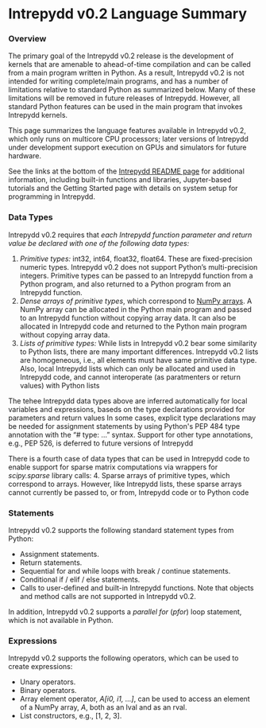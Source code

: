 # Intrepydd v0.2 Language Summary 


### Overview

The primary goal of the Intrepydd v0.2
release is the development of kernels that  are amenable to
ahead-of-time compilation and can be called from a main
program written in Python.  As a result, Intrepydd v0.2 is not intended for
writing complete/main programs, and has a number
of limitations relative to standard Python as summarized below.  Many of
these limitations will be removed in future releases of Intrepydd.
However, all standard Python features can be used in the main program
that invokes Intrepydd kernels.

This page summarizes the language features  available in
Intrepydd v0.2, which only runs on
multicore CPU processors; later versions of Intrepydd under
development support execution on GPUs and simulators for future
hardware.

See the links at the bottom of the [Intrepydd README page](README.md) for
additional information, including built-in functions and libraries,
Jupyter-based tutorials and the Getting Started page with details on system setup for programming in Intrepydd.


### Data Types

Intrepydd v0.2 requires that _each Intrepydd function parameter and
return value be declared with one of the following data types:_
1. _Primitive types:_ int32, int64, float32, float64.  These are
   fixed-precision numeric types.  Intrepydd v0.2 does not support
   Python’s multi-precision integers.  Primitive types can be passed
   to an Intrepydd function from a Python program, and also returned
   to a Python program from an Intrepydd function.
2. _Dense arrays of primitive types_, which correspond to [NumPy arrays](https://www.numpy.org/devdocs/user/basics.creation.html).  A NumPy array can be allocated in
  the Python main program and passed to an Intrepydd function without
  copying array data.  It can also be allocated in Intrepydd code and
  returned to the Python main program without
  copying array data.
3. _Lists of primitive types:_  While lists in Intrepydd v0.2 bear
     some similarity to Python lists, there are many important
     differences.  Intrepydd v0.2 lists are homogeneous, i.e., all elements must
	 have same primitive data type.  Also, local Intrepydd lists which can only be allocated and used
in Intrepydd code, and cannot
interoperate (as paratmenters or return values) with Python lists


The tehee Intrepydd data types above are inferred automatically for
local variables and expressions, baseds on the type declarations
provided for parameters and
return values   In some cases,
explicit type declarations may be needed for assignment statements by
using Python's PEP 484 type annotation with the “# type: …” syntax.
Support for other type annotations, e.g., PEP 526, is deferred to
future versions of Intrepydd
	 

There is a fourth case of data types that can be  used in Intrepydd code to enable 
support for sparse matrix computations via wrappers for _scipy.sparse_
library calls:
4. Sparse arrays of primitive types, which correspond to 
  arrays.
However, like Intrepydd lists, these sparse arrays cannot currently be passed to, or from, Intrepydd
  code or to Python code



### Statements

Intrepydd v0.2 supports the following standard statement types from Python:
- Assignment statements.
- Return statements.
- Sequential for and while loops with break / continue statements.
- Conditional if / elif / else statements.
- Calls to user-defined and built-in
Intrepydd functions.  Note that objects and method calls are not supported in Intrepydd v0.2.

In addition, Intrepydd v0.2 supports a _parallel for_ (_pfor_) loop
statement, which is not available in Python.

### Expressions

Intrepydd v0.2 supports the following operators, which can be used to
create expressions:
- Unary operators.
- Binary operators.
- Array element operator, _A[i0, i1, ...]_, can be used to access an
   element of a NumPy array, _A_, both as an lval and as an rval.
- List constructors, e.g., [1, 2, 3].

<!---
### Optimization levels

To enable experimentation with different optimization levels, Intrepydd
v0.2 supports three optimization levels:
- Level 0 (pyddc -O0): At this level, the Intrepydd compiler generates pure
  Python code to facilitate debugging, since the combination of
  the Python main program code and Intrepydd-generated Python kernel
  code can be executed in a standard Python environment.
- Level 1 (pyddc -O1): At this level, the Intrepydd compiler generates
  Python code with annotations to make the code amenable to Numba JIT
  compilation. built-in functions
- Level 2 (pyddc -O2): At this level, the Intrepydd compiler generates
  C++ code which can be compiled to a static module that can be
  loaded by the Python main program.

Since Intrepydd is focused on high-performance code, the default
optimization level used by the pyddc compiler is -O2.
-->
